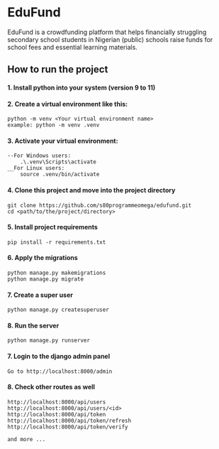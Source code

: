 # EduFund
EduFund is a crowdfunding platform that helps financially struggling secondary school students in Nigerian (public) schools raise funds for school fees and essential learning materials.


## How to run the project

#### 1. Install python into your system (version 9 to 11)

#### 2. Create a virtual environment like this:
    python -m venv <Your virtual environment name>
    example: python -m venv .venv

#### 3. Activate your virtual environment:
    --For Windows users:
        .\.venv\Scripts\activate
    __For Linux users:
        source .venv/bin/activate

#### 4. Clone this project and move into the project directory
    git clone https://github.com/s80programmeomega/edufund.git
    cd <path/to/the/project/directory>

#### 5. Install project requirements
    pip install -r requirements.txt

#### 6. Apply the migrations
    python manage.py makemigrations
    python manage.py migrate

#### 7. Create a super user
    python manage.py createsuperuser

#### 8. Run the server
    python manage.py runserver

#### 7. Login to the django admin panel
    Go to http://localhost:8000/admin

#### 8. Check other routes as well
    http://localhost:8000/api/users
    http://localhost:8000/api/users/<id>
    http://localhost:8000/api/token
    http://localhost:8000/api/token/refresh
    http://localhost:8000/api/token/verify

    and more ...

